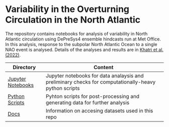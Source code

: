 # Variability in the Overturning Circulation in the North Atlantic

The repository contains notebooks for analysis of variability in North Atlantic circulation using DePreSys4 ensemble hindcasts run at Met Office. In this analysis, response to the subpolar North Atlantic Ocean to a single NAO event is analysed. Details of the analyses and results are in [Khatri et al. (2022)](https://doi.org/10.1029/2022GL101480). 

| Directory | Content |
| --- | --- |
| [Jupyter Notebooks](./Notebooks) | Jupyter notebooks for data analaysis and preliminary checks for computationally-heavy python scripts |
| [Python Scripts](./Python_Scripts) | Pyhton scripts for post-processing and generating data for further analysis |
| [Docs](./Docs) | Information on accesing datasets used in this repo | 
